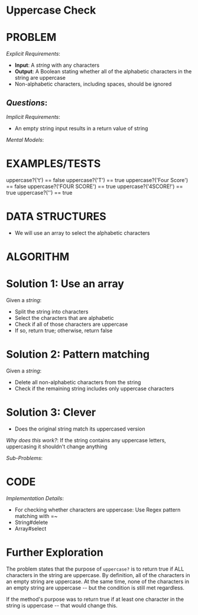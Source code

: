 # Uppercase Check

# PROBLEM

*Explicit Requirements*:
- **Input**: A _string_ with any characters
- **Output**: A Boolean stating whether all of the alphabetic characters in the string are uppercase
- Non-alphabetic characters, including spaces, should be ignored

*Questions*:
- 

*Implicit Requirements*:
- An empty string input results in a return value of string


*Mental Models*:


# EXAMPLES/TESTS

uppercase?('t') == false
uppercase?('T') == true
uppercase?('Four Score') == false
uppercase?('FOUR SCORE') == true
uppercase?('4SCORE!') == true
uppercase?('') == true

# DATA STRUCTURES

- We will use an array to select the alphabetic characters

# ALGORITHM

# Solution 1: Use an array

Given a _string_:
- Split the string into characters
- Select the characters that are alphabetic
- Check if all of those characters are uppercase
- If so, return true; otherwise, return false

# Solution 2: Pattern matching

Given a _string_:
- Delete all non-alphabetic characters from the string
- Check if the remaining string includes only uppercase characters

# Solution 3: Clever
- Does the original string match its uppercased version

*Why does this work?*: If the string contains any uppercase letters, uppercasing it shouldn't change anything

*Sub-Problems*:




# CODE

*Implementation Details*:
- For checking whether characters are uppercase: Use Regex pattern matching with =~
- String#delete
- Array#select

# Further Exploration

The problem states that the purpose of `uppercase?` is to return true if ALL characters in the string are uppercase. By definition, all of the characters in an empty string are uppercase. At the same time, none of the characters in an empty string are uppercase -- but the condition is still met regardless.

If the method's purpose was to return true if at least one character in the string is uppercase -- that would change this.